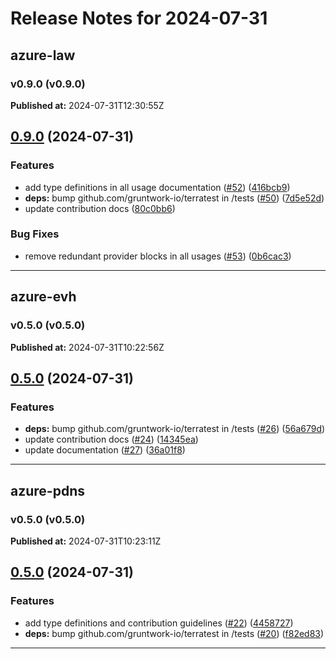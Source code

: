 # Release Notes for 2024-07-31

## azure-law
### v0.9.0 (v0.9.0)
**Published at:** 2024-07-31T12:30:55Z

## [0.9.0](https://github.com/CloudNationHQ/terraform-azure-law/compare/v0.8.0...v0.9.0) (2024-07-31)


### Features

* add type definitions in all usage documentation ([#52](https://github.com/CloudNationHQ/terraform-azure-law/issues/52)) ([416bcb9](https://github.com/CloudNationHQ/terraform-azure-law/commit/416bcb981a4e40c981486bc311071197dc85e9f5))
* **deps:** bump github.com/gruntwork-io/terratest in /tests ([#50](https://github.com/CloudNationHQ/terraform-azure-law/issues/50)) ([7d5e52d](https://github.com/CloudNationHQ/terraform-azure-law/commit/7d5e52da6164d1d30a00051daa3de57e11aac9a9))
* update contribution docs ([80c0bb6](https://github.com/CloudNationHQ/terraform-azure-law/commit/80c0bb6bafaee0faf892c539218cedc9365ba2f2))


### Bug Fixes

* remove redundant provider blocks in all usages ([#53](https://github.com/CloudNationHQ/terraform-azure-law/issues/53)) ([0b6cac3](https://github.com/CloudNationHQ/terraform-azure-law/commit/0b6cac3aba700a03247c386db0a2cf5b41dbf231))

---

## azure-evh
### v0.5.0 (v0.5.0)
**Published at:** 2024-07-31T10:22:56Z

## [0.5.0](https://github.com/CloudNationHQ/terraform-azure-evh/compare/v0.4.0...v0.5.0) (2024-07-31)


### Features

* **deps:** bump github.com/gruntwork-io/terratest in /tests ([#26](https://github.com/CloudNationHQ/terraform-azure-evh/issues/26)) ([56a679d](https://github.com/CloudNationHQ/terraform-azure-evh/commit/56a679d6bc56e7a531b6f7b5ac11b42bd0bca6ea))
* update contribution docs ([#24](https://github.com/CloudNationHQ/terraform-azure-evh/issues/24)) ([14345ea](https://github.com/CloudNationHQ/terraform-azure-evh/commit/14345ead57dc237168ab502f7fef9ba0b399485c))
* update documentation ([#27](https://github.com/CloudNationHQ/terraform-azure-evh/issues/27)) ([36a01f8](https://github.com/CloudNationHQ/terraform-azure-evh/commit/36a01f8a4fb7d50c45a59d5e48feeb4e1635f8f4))

---

## azure-pdns
### v0.5.0 (v0.5.0)
**Published at:** 2024-07-31T10:23:11Z

## [0.5.0](https://github.com/CloudNationHQ/terraform-azure-pdns/compare/v0.4.0...v0.5.0) (2024-07-31)


### Features

* add type definitions and contribution guidelines ([#22](https://github.com/CloudNationHQ/terraform-azure-pdns/issues/22)) ([4458727](https://github.com/CloudNationHQ/terraform-azure-pdns/commit/4458727ec7e3b4db19d4f179cdef680a8364b250))
* **deps:** bump github.com/gruntwork-io/terratest in /tests ([#20](https://github.com/CloudNationHQ/terraform-azure-pdns/issues/20)) ([f82ed83](https://github.com/CloudNationHQ/terraform-azure-pdns/commit/f82ed839adebb30eabbc752a928fb3bc53b59318))

---

